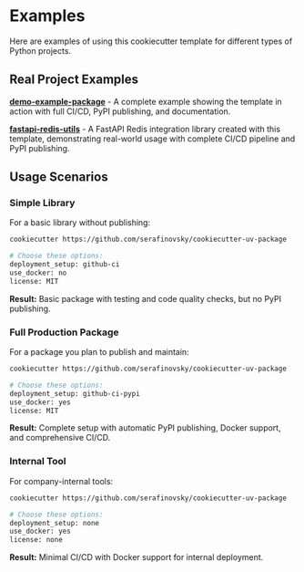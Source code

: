 # Examples

Here are examples of using this cookiecutter template for different types of Python projects.

## Real Project Examples

**[demo-example-package](https://github.com/serafinovsky/demo-example-package)** - A complete example showing the template in action with full CI/CD, PyPI publishing, and documentation.

**[fastapi-redis-utils](https://github.com/serafinovsky/fastapi-redis-utils)** - A FastAPI Redis integration library created with this template, demonstrating real-world usage with complete CI/CD pipeline and PyPI publishing.

## Usage Scenarios

### Simple Library

For a basic library without publishing:

```bash
cookiecutter https://github.com/serafinovsky/cookiecutter-uv-package

# Choose these options:
deployment_setup: github-ci
use_docker: no
license: MIT
```

**Result:** Basic package with testing and code quality checks, but no PyPI publishing.

### Full Production Package

For a package you plan to publish and maintain:

```bash
cookiecutter https://github.com/serafinovsky/cookiecutter-uv-package

# Choose these options:
deployment_setup: github-ci-pypi
use_docker: yes
license: MIT
```

**Result:** Complete setup with automatic PyPI publishing, Docker support, and comprehensive CI/CD.

### Internal Tool

For company-internal tools:

```bash
cookiecutter https://github.com/serafinovsky/cookiecutter-uv-package

# Choose these options:
deployment_setup: none
use_docker: yes
license: none
```

**Result:** Minimal CI/CD with Docker support for internal deployment.
